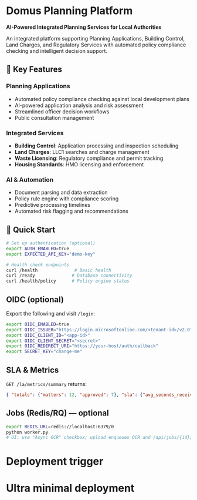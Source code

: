 # Domus Planning Platform

**AI-Powered Integrated Planning Services for Local Authorities**

An integrated platform supporting Planning Applications, Building Control, Land Charges, and Regulatory Services with automated policy compliance checking and intelligent decision support.

## 🎯 **Key Features**

### **Planning Applications**
- Automated policy compliance checking against local development plans
- AI-powered application analysis and risk assessment
- Streamlined officer decision workflows
- Public consultation management

### **Integrated Services**
- **Building Control**: Application processing and inspection scheduling
- **Land Charges**: LLC1 searches and charge management  
- **Waste Licensing**: Regulatory compliance and permit tracking
- **Housing Standards**: HMO licensing and enforcement

### **AI & Automation**
- Document parsing and data extraction
- Policy rule engine with compliance scoring
- Predictive processing timelines
- Automated risk flagging and recommendations

## 🚀 **Quick Start**

```bash
# Set up authentication (optional)
export AUTH_ENABLED=true
export EXPECTED_API_KEY="demo-key"

# Health check endpoints
curl /health              # Basic health
curl /ready              # Database connectivity  
curl /health/policy      # Policy engine status
```
## OIDC (optional)
Export the following and visit `/login`:
```bash
export OIDC_ENABLED=true
export OIDC_ISSUER="https://login.microsoftonline.com/<tenant-id>/v2.0"
export OIDC_CLIENT_ID="<app-id>"
export OIDC_CLIENT_SECRET="<secret>"
export OIDC_REDIRECT_URI="https://your-host/auth/callback"
export SECRET_KEY="change-me"
```
## SLA & Metrics
`GET /la/metrics/summary` returns:
```json
{ "totals": {"matters": 12, "approved": 7}, "sla": {"avg_seconds_received_to_approved": 86400, "p50_seconds": 72000, "p90_seconds": 129600} }
```

## Jobs (Redis/RQ) — optional
```bash
export REDIS_URL=redis://localhost:6379/0
python worker.py
# UI: use "Async OCR" checkbox; upload enqueues OCR and /api/jobs/{id}/status is polled
```
# Deployment trigger
# Ultra minimal deployment
